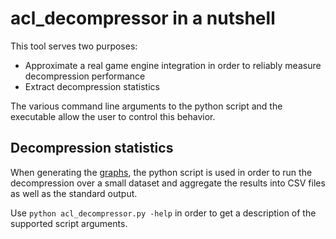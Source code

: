 # acl_decompressor in a nutshell

This tool serves two purposes:

*  Approximate a real game engine integration in order to reliably measure decompression performance
*  Extract decompression statistics

The various command line arguments to the python script and the executable allow the user to control this behavior.

## Decompression statistics

When generating the [graphs](../../docs/graph_generation.md), the python script is used in order to run the decompression over a small dataset and aggregate the results into CSV files as well as the standard output.

Use `python acl_decompressor.py -help` in order to get a description of the supported script arguments.
